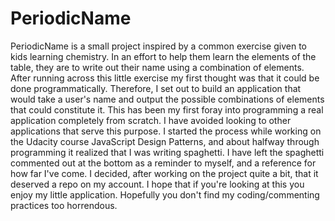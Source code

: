 # PeriodicName
  PeriodicName is a small project inspired by a common exercise given to kids learning chemistry.  In an effort to help them learn the elements of the table, they are to write out their name using a combination of elements.  After running across this little exercise my first thought was that it could be done programmatically.  Therefore, I set out to build an application that would take a user's name and output the possible combinations of elements that could constitute it.
  This has been my first foray into programming a real application completely from scratch.  I have avoided looking to other applications that serve this purpose.  I started the process while working on the Udacity course JavaScript Design Patterns, and about halfway through programming it realized that I was writing spaghetti.  I have left the spaghetti commented out at the bottom as a reminder to myself, and a reference for how far I've come.
  I decided, after working on the project quite a bit, that it deserved a repo on my account.  I hope that if you're looking at this you enjoy my little application.  Hopefully you don't find my coding/commenting practices too horrendous.
